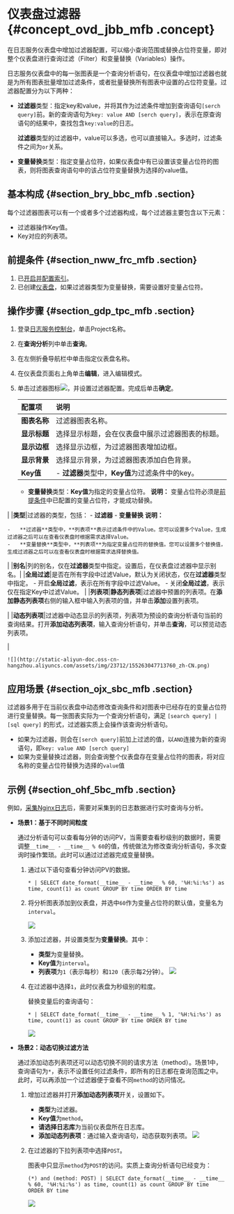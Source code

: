 # 仪表盘过滤器 {#concept_ovd_jbb_mfb .concept}

在日志服务仪表盘中增加过滤器配置，可以缩小查询范围或替换占位符变量，即对整个仪表盘进行查询过滤（Filter）和变量替换（Variables）操作。

日志服务仪表盘中的每一张图表是一个查询分析语句，在仪表盘中增加过滤器也就是为所有图表批量增加过滤条件，或者批量替换所有图表中设置的占位符变量。过滤器配置分为以下两种：

-   **过滤器**类型：指定key和value，并将其作为过滤条件增加到查询语句`[serch query]`前。新的查询语句为`key: value AND [serch query]`，表示在原查询语句的结果中，查找包含`key:value`的日志。

    **过滤器**类型的过滤器中，value可以多选，也可以直接输入。多选时，过滤条件之间为`or`关系。

-   **变量替换**类型：指定变量占位符，如果仪表盘中有已设置该变量占位符的图表，则将图表查询语句中的该占位符变量替换为选择的value值。

## 基本构成 {#section_bry_bbc_mfb .section}

每个过滤器图表可以有一个或者多个过滤器构成，每个过滤器主要包含以下元素：

-   过滤器操作Key值。
-   Key对应的列表项。

## 前提条件 {#section_nww_frc_mfb .section}

1.  已[开启并配置索引](cn.zh-CN/用户指南/查询与分析/开启并配置索引.md)。
2.  已创建[仪表盘](cn.zh-CN/用户指南/可视化分析/仪表盘/创建和删除仪表盘.md)，如果过滤器类型为变量替换，需要设置好变量占位符。

## 操作步骤 {#section_gdp_tpc_mfb .section}

1.  登录[日志服务控制台](https://sls.console.aliyun.com)，单击Project名称。
2.  在**查询分析**列中单击**查询**。
3.  在左侧折叠导航栏中单击指定仪表盘名称。
4.  在仪表盘页面右上角单击**编辑**，进入编辑模式。
5.  单击过滤器图标![](http://static-aliyun-doc.oss-cn-hangzhou.aliyuncs.com/assets/img/23712/155263047736998_zh-CN.png)，并设置过滤器配置。完成后单击**确定**。

    |配置项|说明|
    |:--|:-|
    |**图表名称**|过滤器图表名称。|
    |**显示标题**|选择显示标题，会在仪表盘中展示过滤器图表的标题。|
    |**显示边框**|选择显示边框，为过滤器图表增加边框。|
    |**显示背景**|选择显示背景，为过滤器图表添加白色背景。|
    |**Key值**|     -   **过滤器**类型中，**Key值**为过滤条件中的key。
    -   **变量替换**类型：**Key值**为指定的变量占位符。
 **说明：** 变量占位符必须是[前提条件](#)中已配置的变量占位符，才能成功替换。

 |
    |**类型**|过滤器的类型，包括：    -   **过滤器**
    -   **变量替换**
**说明：** 

    -   **过滤器**类型中，**列表项**表示过滤条件中的Value。您可以设置多个Value，生成过滤器之后可以在查看仪表盘时根据需求选择Value。
    -   **变量替换**类型中，**列表项**为指定变量占位符的替换值。您可以设置多个替换值，生成过滤器之后可以在查看仪表盘时根据需求选择替换值。
|
    |**别名**|列的别名，仅在**过滤器**类型中指定。设置后，在仪表盘过滤器中显示别名。|
    |**全局过滤**|是否在所有字段中过滤Value，默认为关闭状态，仅在**过滤器**类型中指定。    -   开启**全局过滤**，表示在所有字段中过滤Value。
    -   关闭**全局过滤**，表示仅在指定Key中过滤Value。
|
    |**列表项**|**静态列表项**|过滤器中预置的列表项。在**添加静态列表项**右侧的输入框中输入列表项的值，并单击**添加**设置列表项。

|
    |**动态列表项**|过滤器中动态显示的列表项，列表项为预设的查询分析语句当前的查询结果。打开**添加动态列表项**，输入查询分析语句，并单击**查询**，可以预览动态列表项。

|

    ![](http://static-aliyun-doc.oss-cn-hangzhou.aliyuncs.com/assets/img/23712/155263047713760_zh-CN.png)


## 应用场景 {#section_ojx_sbc_mfb .section}

过滤器多用于在当前仪表盘中动态修改查询条件和对图表中已经存在的变量占位符进行变量替换。每一张图表实际为一个查询分析语句，满足 `[search query] | [sql query]` 的形式，过滤器实质上会操作该查询分析语句。

-   如果为过滤器，则会在`[serch query]`前加上过滤的值，以`AND`连接为新的查询语句，即`key: value AND [serch query]`
-   如果为变量替换过滤器，则会查询整个仪表盘存在变量占位符的图表，将对应名称的变量占位符替换为选择的`value`值

## 示例 {#section_ohf_5bc_mfb .section}

例如，[采集Nginx日志](../cn.zh-CN/快速入门/采集并分析Nginx访问日志.md)后，需要对采集到的日志数据进行实时查询与分析。

-   **场景1：基于不同时间粒度**

    通过分析语句可以查看每分钟的访问PV，当需要查看秒级别的数据时，需要调整`__time__ - __time__ % 60`的值，传统做法为修改查询分析语句，多次查询时操作繁琐。此时可以通过过滤器完成变量替换。

    1.  通过以下语句查看分钟访问PV的数据。

        ```
        * | SELECT date_format(__time__ - __time__ % 60, '%H:%i:%s') as time, count(1) as count GROUP BY time ORDER BY time
        ```

    2.  将分析图表添加到仪表盘，并选中`60`作为变量占位符的默认值，变量名为`interval`。

        ![](http://static-aliyun-doc.oss-cn-hangzhou.aliyuncs.com/assets/img/23712/155263047713757_zh-CN.png)

    3.  添加过滤器，并设置类型为**变量替换**。其中：

        -   **类型**为变量替换。
        -   **Key值**为`interval`。
        -   **列表项**为`1`（表示每秒）和`120`（表示每2分钟）。
        ![](http://static-aliyun-doc.oss-cn-hangzhou.aliyuncs.com/assets/img/23712/155263047713758_zh-CN.png)

    4.  在过滤器中选择`1`，此时仪表盘为秒级别的粒度。

        替换变量后的查询语句：

        ```
        * | SELECT date_format(__time__ - __time__ % 1, '%H:%i:%s') as time, count(1) as count GROUP BY time ORDER BY time 
        ```

        ![](http://static-aliyun-doc.oss-cn-hangzhou.aliyuncs.com/assets/img/23712/155263047713759_zh-CN.png)

-   **场景2：动态切换过滤方法**

    通过添加动态列表项还可以动态切换不同的请求方法（method）。场景1中，查询语句为`*`，表示不设置任何过滤条件，即所有的日志都在查询范围之中。此时，可以再添加一个过滤器便于查看不同`method`的访问情况。

    1.  增加过滤器并打开**添加动态列表项**开关，设置如下。

        -   **类型**为过滤器。
        -   **Key值**为`method`。
        -   **请选择日志库**为当前仪表盘所在日志库。
        -   **添加动态列表项**：通过输入查询语句，动态获取列表项。
        ![](http://static-aliyun-doc.oss-cn-hangzhou.aliyuncs.com/assets/img/23712/155263047713760_zh-CN.png)

    2.  在过滤器的下拉列表项中选择`POST`。

        图表中只显示`method`为`POST`的访问。实质上查询分析语句已经变为：

        ```
        (*) and (method: POST) | SELECT date_format(__time__ - __time__ % 60, '%H:%i:%s') as time, count(1) as count GROUP BY time ORDER BY time 
        ```

        ![](http://static-aliyun-doc.oss-cn-hangzhou.aliyuncs.com/assets/img/23712/155263047713761_zh-CN.png)


